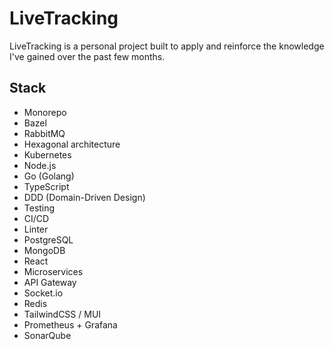 # LiveTracking
LiveTracking is a personal project built to apply and reinforce the knowledge I've gained over the past few months.

## Stack
- Monorepo
- Bazel
- RabbitMQ
- Hexagonal architecture
- Kubernetes
- Node.js
- Go (Golang)
- TypeScript
- DDD (Domain-Driven Design)
- Testing
- CI/CD
- Linter
- PostgreSQL
- MongoDB
- React
- Microservices
- API Gateway
- Socket.io
- Redis
- TailwindCSS / MUI
- Prometheus + Grafana
- SonarQube